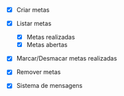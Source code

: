 - [x] Criar metas
- [x] Listar metas

  - [x] Metas realizadas
  - [x] Metas abertas

- [x] Marcar/Desmacar metas realizadas
- [x] Remover metas
- [x] Sistema de mensagens
